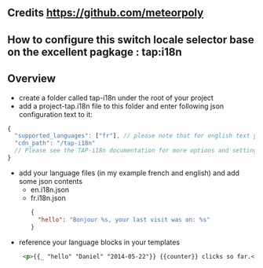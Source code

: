 ## Credits  https://github.com/meteorpoly

## How to configure this switch locale selector base on the excellent pagkage : tap:i18n

## Overview
+ create a folder called tap-i18n under the root of your project
+ add a project-tap.i18n file to this folder and enter following json configuration text to it:
```javascript
{
  "supported_languages": ["fr"], // please note that for english text you can ommit the "en" since it is loaded by default
  "cdn_path": "/tap-i18n"
  // Please see the TAP-i18n documentation for more options and setting in this file >>>> https://github.com/TAPevents/tap-i18n
}
```
+ add your language files (in my example french and english) and add some json contents
  - en.i18n.json
  - fr.i18n.json
    ```json
    {
      "hello": "Bonjour %s, your last visit was on: %s"
    }
    ```
+ reference your language blocks in your templates
  ```html
   <p>{{_ "hello" "Daniel" "2014-05-22"}} {{counter}} clicks so far.</p>
   ```
